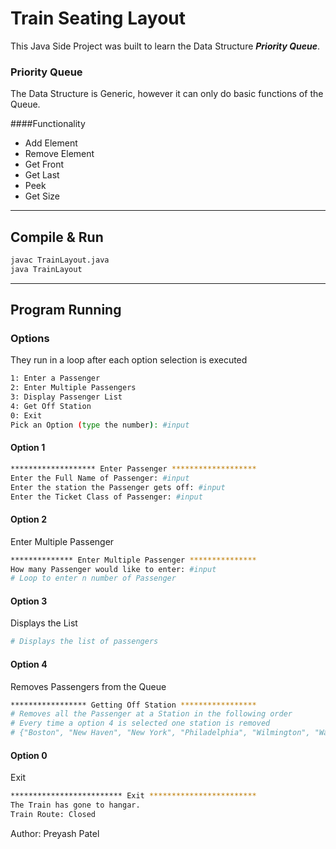 # Train Seating Layout

This Java Side Project was built to learn the Data Structure **_Priority Queue_**.

### Priority Queue
The Data Structure is Generic, however it can only do basic functions of the Queue.

####Functionality
* Add Element
* Remove Element
* Get Front
* Get Last
* Peek
* Get Size

---
## Compile & Run
```bash
javac TrainLayout.java
java TrainLayout
```
---
## Program Running
### Options
They run in a loop after each option selection is executed
```bash
1: Enter a Passenger
2: Enter Multiple Passengers
3: Display Passenger List
4: Get Off Station
0: Exit
Pick an Option (type the number): #input
```
#### Option 1
```bash
******************* Enter Passenger *******************
Enter the Full Name of Passenger: #input
Enter the station the Passenger gets off: #input
Enter the Ticket Class of Passenger: #input
```

#### Option 2
Enter Multiple Passenger
```bash
************** Enter Multiple Passenger ***************
How many Passenger would like to enter: #input
# Loop to enter n number of Passenger
```

#### Option 3
Displays the List
```bash
# Displays the list of passengers
```

#### Option 4
Removes Passengers from the Queue
```bash
***************** Getting Off Station *****************
# Removes all the Passenger at a Station in the following order
# Every time a option 4 is selected one station is removed
# {"Boston", "New Haven", "New York", "Philadelphia", "Wilmington", "Washington"}
```

#### Option 0
Exit
```bash
************************* Exit ************************
The Train has gone to hangar.
Train Route: Closed
```

Author: Preyash Patel